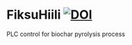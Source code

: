 # FiksuHiili [![DOI](https://zenodo.org/badge/706017849.svg)](https://zenodo.org/doi/10.5281/zenodo.10165322)
PLC control for biochar pyrolysis process

